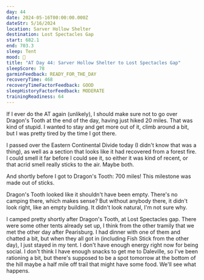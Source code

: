 ```yaml
---
day: 44
date: 2024-05-16T00:00:00.000Z
dateStr: 5/16/2024
location: Sarver Hollow Shelter
destination: Lost Spectacles Gap
start: 682.1
end: 703.3
sleep: Tent
mood: 🙂
title: "AT Day 44: Sarver Hollow Shelter to Lost Spectacles Gap"
sleepScore: 78
garminFeedback: READY_FOR_THE_DAY
recoveryTime: 468
recoveryTimeFactorFeedback: GOOD
sleepHistoryFactorFeedback: MODERATE
trainingReadiness: 64
---
```

If I ever do the AT again (unlikely), I should make sure not to go over Dragon's Tooth at the end of the day, having just hiked 20 miles. That was kind of stupid. I wanted to stay and get more out of it, climb around a bit, but I was pretty tired by the time I got there.

I passed over the Eastern Continental Divide today (I didn't know that was a thing), as well as a section that looks like it had recovered from a forest fire. I could smell it far before I could see it, so either it was kind of recent, or that acrid smell really sticks to the air. Maybe both.

And shortly before I got to Dragon's Tooth: 700 miles! This milestone was made out of sticks.

Dragon's Tooth looked like it shouldn't have been empty. There's no camping there, which makes sense? But without anybody there, it didn't look right, like an empty building. It didn't look natural, I'm not sure why.

I camped pretty shortly after Dragon's Tooth, at Lost Spectacles gap. There were some other tents already set up, I think from the other tramily that we met the other day after Pearisburg. I had dinner with one of them and chatted a bit, but when they all got in (including Fish Stick from the other day), I just stayed in my tent. I don't have enough energy right now for being social. I don't think I have enough snacks to get me to Daleville, so I've been rationing a bit, but there's supposed to be a spot tomorrow at the bottom of the hill maybe a half mile off trail that might have some food. We'll see what happens.
